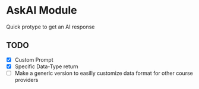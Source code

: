 # AskAI Module

Quick protype to get an AI response

## TODO

- [x] Custom Prompt
- [x] Specific Data-Type return
- [ ] Make a generic version to easilly customize data format for other course providers
